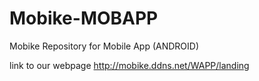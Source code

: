 # Mobike-MOBAPP
Mobike Repository for Mobile App (ANDROID)

link to our webpage
http://mobike.ddns.net/WAPP/landing


